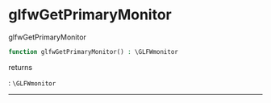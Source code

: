 # glfwGetPrimaryMonitor
glfwGetPrimaryMonitor

```php
function glfwGetPrimaryMonitor() : \GLFWmonitor
```

returns

:    `\GLFWmonitor` 

---
     